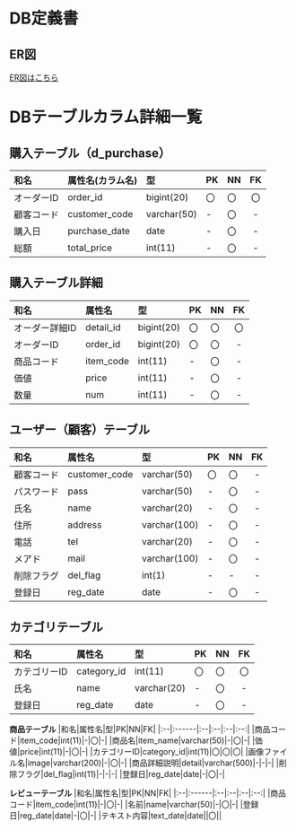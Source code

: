 # DB定義書
## ER図
[ER図はこちら](https://github.com/Aso2001022/2021sys-design/blob/main/kadai26.md "ER図はこちら")
# DBテーブルカラム詳細一覧

## 購入テーブル（d_purchase）
|和名|属性名(カラム名)|型|PK|NN|FK|
|:---|:------|:--|:--|:--|:--:|
|オーダーID|order_id|bigint(20)|〇|〇|〇|
|顧客コード|customer_code|varchar(50)|-|〇|-|
|購入日|purchase_date|date|-|〇|-|
|総額|total_price|int(11)|-|〇|-|

## 購入テーブル詳細
|和名|属性名|型|PK|NN|FK|
|:--|:------|:--|:--|:--|:--:|
|オーダー詳細ID|detail_id|bigint(20)|〇|〇|〇|
|オーダーID|order_id|bigint(20)|〇|〇|-|
|商品コード|item_code|int(11)|-|〇|-|
|価値|price|int(11)|-|〇|-|
|数量|num|int(11)|-|〇|-|

## ユーザー（顧客）テーブル 
|和名|属性名|型|PK|NN|FK|
|:--|:------|:--|:--|:--|:--:|
|顧客コード|customer_code|varchar(50)|〇|〇|-|
|パスワード|pass|varchar(50)|-|〇|-|
|氏名|name|varchar(20)|-|〇|-|
|住所|address|varchar(100)|-|〇|-|
|電話|tel|varchar(20)|-|〇|-|
|メアド|mail|varchar(100)|-|〇|-|
|削除フラグ|del_flag|int(1)|-|-|-|
|登録日|reg_date|date|-|〇|-|

## カテゴリテーブル
|和名|属性名|型|PK|NN|FK|
|:--|:-----|:-|:-|:--|:--:|
|カテゴリーID|category_id|int(11)|〇|〇|〇|
|氏名|name|varchar(20)|-|〇|-|
|登録日|reg_date|date|-|〇|-|

**商品テーブル**
|和名|属性名|型|PK|NN|FK|
|:--|:------|:--|:--|:--|:--:|
|商品コード|item_code|int(11)|-|〇|-|
|商品名|item_name|varchar(50)|-|〇|-|
|価値|price|int(11)|-|〇|-|
|カテゴリーID|category_id|int(11)|〇|〇|〇|
|画像ファイル名|image|varchar(200)|-|〇|-|
|商品詳細説明|detail|varchar(500)|-|-|-|
|削除フラグ|del_flag|int(11)|-|-|-|
|登録日|reg_date|date|-|〇|-|


**レビューテーブル**
|和名|属性名|型|PK|NN|FK|
|:--|:------|:--|:--|:--|:--:|
|商品コード|item_code|int(11)|-|〇|-|
|名前|name|varchar(50)|-|〇|-|
|登録日|reg_date|date|-|〇|-|
|テキスト内容|text_date|date||〇||
